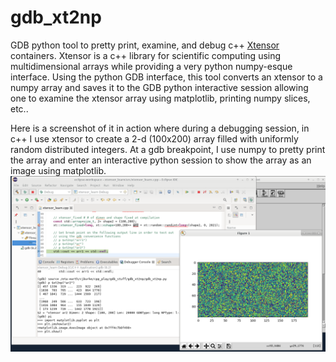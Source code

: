 # gdb_xt2np
GDB python tool to pretty print, examine, and debug c++ [Xtensor](https://xtensor.readthedocs.io/en/latest/) containers. Xtensor is a c++ library for scientific computing using multidimensional arrays while providing a very python numpy-esque interface. Using the python GDB interface, this tool converts an xtensor to a numpy array and saves it to the GDB python interactive session allowing one to examine the xtensor array using matplotlib, printing numpy slices, etc..

Here is a screenshot of it in action where during a debugging session, in c++ I use xtensor to create a 2-d (100x200) array filled with uniformly random distributed integers. At a gdb breakpoint, I use numpy to pretty print the array and enter an interactive python session to show the array as an image using matplotlib.
![Eclipse debugging session with the gdb_xt2np helper](gdb_xt2np_example.png)
